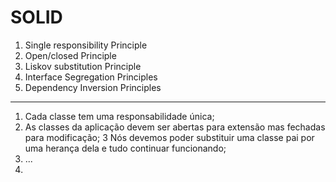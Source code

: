 # SOLID

1. Single responsibility Principle
2. Open/closed Principle
3. Liskov substitution Principle
4. Interface Segregation Principles
5. Dependency Inversion Principles

---

1. Cada classe tem uma responsabilidade única;
2. As classes da aplicação devem ser abertas para extensão mas fechadas para modificação;
   3 Nós devemos poder substituir uma classe pai por uma herança dela e tudo continuar funcionando;
3. ...
4.
